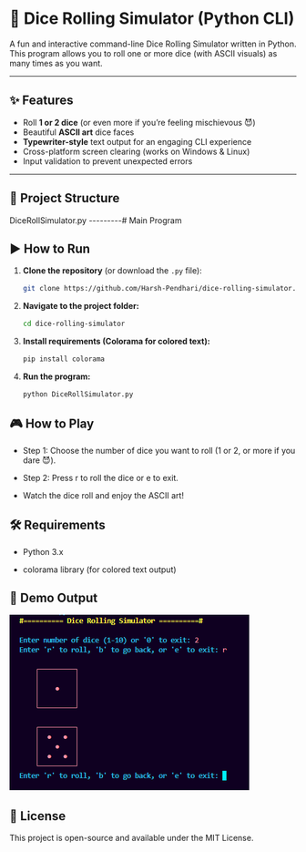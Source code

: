 # 🎲 Dice Rolling Simulator (Python CLI)

A fun and interactive command-line Dice Rolling Simulator written in Python.  
This program allows you to roll one or more dice (with ASCII visuals) as many times as you want.  

---

## ✨ Features
- Roll **1 or 2 dice** (or even more if you’re feeling mischievous 😈)
- Beautiful **ASCII art** dice faces
- **Typewriter-style** text output for an engaging CLI experience
- Cross-platform screen clearing (works on Windows & Linux)
- Input validation to prevent unexpected errors

---

## 📂 Project Structure
DiceRollSimulator.py ---------# Main Program

## ▶️ How to Run
1. **Clone the repository** (or download the `.py` file):
   ```bash
   git clone https://github.com/Harsh-Pendhari/dice-rolling-simulator.git
   ```

2. **Navigate to the project folder:**
    ```bash
    cd dice-rolling-simulator
    ```

3. **Install requirements (Colorama for colored text):**
    ```bash
    pip install colorama
    ```

4. **Run the program:**
    ``` bash
    python DiceRollSimulator.py
    ```

## 🎮 How to Play

- Step 1: Choose the number of dice you want to roll (1 or 2, or more if you dare 😈).

- Step 2: Press r to roll the dice or e to exit.

- Watch the dice roll and enjoy the ASCII art!

## 🛠️ Requirements

- Python 3.x

- colorama library (for colored text output)

## 📸 Demo Output

![demo](https://raw.githubusercontent.com/Harsh-Pendhari/dice-rolling-simulator/d780e2f8a4561f8f54ab4857755d8532aede72b7/Screenshot%202025-08-15%20000133.png)

## 📄 License

This project is open-source and available under the MIT License.
